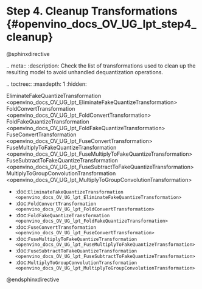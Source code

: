 # Step 4. Cleanup Transformations {#openvino_docs_OV_UG_lpt_step4_cleanup}

@sphinxdirective

.. meta::
   :description: Check the list of transformations used to clean up the 
                 resulting model to avoid unhandled dequantization operations.

.. toctree::
   :maxdepth: 1
   :hidden:

   EliminateFakeQuantizeTransformation <openvino_docs_OV_UG_lpt_EliminateFakeQuantizeTransformation>
   FoldConvertTransformation <openvino_docs_OV_UG_lpt_FoldConvertTransformation>
   FoldFakeQuantizeTransformation <openvino_docs_OV_UG_lpt_FoldFakeQuantizeTransformation>
   FuseConvertTransformation <openvino_docs_OV_UG_lpt_FuseConvertTransformation>
   FuseMultiplyToFakeQuantizeTransformation <openvino_docs_OV_UG_lpt_FuseMultiplyToFakeQuantizeTransformation>
   FuseSubtractToFakeQuantizeTransformation <openvino_docs_OV_UG_lpt_FuseSubtractToFakeQuantizeTransformation>
   MultiplyToGroupConvolutionTransformation <openvino_docs_OV_UG_lpt_MultiplyToGroupConvolutionTransformation>


* :doc:`EliminateFakeQuantizeTransformation <openvino_docs_OV_UG_lpt_EliminateFakeQuantizeTransformation>`
* :doc:`FoldConvertTransformation <openvino_docs_OV_UG_lpt_FoldConvertTransformation>`
* :doc:`FoldFakeQuantizeTransformation <openvino_docs_OV_UG_lpt_FoldFakeQuantizeTransformation>`
* :doc:`FuseConvertTransformation <openvino_docs_OV_UG_lpt_FuseConvertTransformation>`
* :doc:`FuseMultiplyToFakeQuantizeTransformation <openvino_docs_OV_UG_lpt_FuseMultiplyToFakeQuantizeTransformation>`
* :doc:`FuseSubtractToFakeQuantizeTransformation <openvino_docs_OV_UG_lpt_FuseSubtractToFakeQuantizeTransformation>`
* :doc:`MultiplyToGroupConvolutionTransformation <openvino_docs_OV_UG_lpt_MultiplyToGroupConvolutionTransformation>`

@endsphinxdirective
